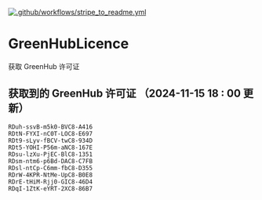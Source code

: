 [![.github/workflows/stripe_to_readme.yml](https://github.com/zjx-kimi/GreenHubLicence/actions/workflows/stripe_to_readme.yml/badge.svg)](https://github.com/zjx-kimi/GreenHubLicence/actions/workflows/stripe_to_readme.yml)
# GreenHubLicence
获取 GreenHub 许可证
## 获取到的 GreenHub 许可证 （2024-11-15 18 : 00 更新）
```
RDuh-ssvB-m5k0-BVC8-A416
RDtN-FYXI-nC0T-LOC8-E697
RDt9-sLyv-fBCV-twC8-934D
RDt5-YOHI-P56m-aNC8-167E
RDsu-lzXu-PjEC-BlC8-1351
RDsm-ntm6-p6Bd-DAC8-C7FB
RDsl-ntCp-C6mm-fbC8-D355
RDrW-4KPR-NtMe-UpC8-B0E8
RDrE-tHiM-Rjj0-GIC8-46D4
RDqI-1ZtK-eYRT-2XC8-86B7
```
